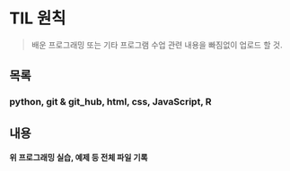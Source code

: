 # TIL 원칙

>  배운 프로그래밍 또는 기타 프로그램 수업 관련 내용을 빠짐없이 업로드 할 것.



## 목록

### python, git & git_hub, html, css, JavaScript, R



## 내용

#### 위 프로그래밍 실습, 예제 등 전체 파일 기록





